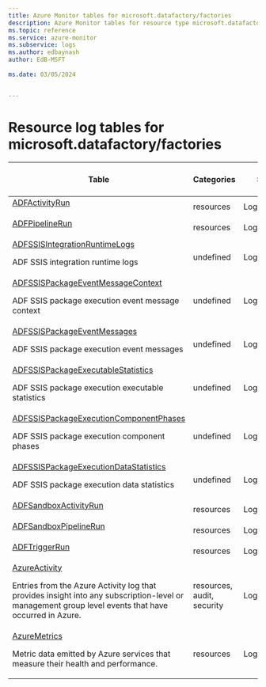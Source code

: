 ```yaml
---
title: Azure Monitor tables for microsoft.datafactory/factories
description: Azure Monitor tables for resource type microsoft.datafactory/factories
ms.topic: reference
ms.service: azure-monitor
ms.subservice: logs
ms.author: edbaynash
author: EdB-MSFT
   
ms.date: 03/05/2024


---
```


# Resource log tables for microsoft.datafactory/factories  


| Table | Categories | Solutions|[Supports basic log plan](/azure/azure-monitor/logs/basic-logs-configure?tabs=portal-1#compare-the-basic-and-analytics-log-data-plans)| Queries|
|---|---|---|---|---|
| [ADFActivityRun](/azure/azure-monitor/reference/tables/ADFActivityRun)<p> | resources | LogManagement | No| [Yes](/azure/azure-monitor/reference/queries/adfactivityrun)|
| [ADFPipelineRun](/azure/azure-monitor/reference/tables/ADFPipelineRun)<p> | resources | LogManagement | No| [Yes](/azure/azure-monitor/reference/queries/adfpipelinerun)|
| [ADFSSISIntegrationRuntimeLogs](/azure/azure-monitor/reference/tables/ADFSSISIntegrationRuntimeLogs)<p>ADF SSIS integration runtime logs | undefined | LogManagement | No| -|
| [ADFSSISPackageEventMessageContext](/azure/azure-monitor/reference/tables/ADFSSISPackageEventMessageContext)<p>ADF SSIS package execution event message context | undefined | LogManagement | No| -|
| [ADFSSISPackageEventMessages](/azure/azure-monitor/reference/tables/ADFSSISPackageEventMessages)<p>ADF SSIS package execution event messages | undefined | LogManagement | No| -|
| [ADFSSISPackageExecutableStatistics](/azure/azure-monitor/reference/tables/ADFSSISPackageExecutableStatistics)<p>ADF SSIS package execution executable statistics | undefined | LogManagement | No| -|
| [ADFSSISPackageExecutionComponentPhases](/azure/azure-monitor/reference/tables/ADFSSISPackageExecutionComponentPhases)<p>ADF SSIS package execution component phases | undefined | LogManagement | No| -|
| [ADFSSISPackageExecutionDataStatistics](/azure/azure-monitor/reference/tables/ADFSSISPackageExecutionDataStatistics)<p>ADF SSIS package execution data statistics | undefined | LogManagement | No| -|
| [ADFSandboxActivityRun](/azure/azure-monitor/reference/tables/ADFSandboxActivityRun)<p> | resources | LogManagement | No| -|
| [ADFSandboxPipelineRun](/azure/azure-monitor/reference/tables/ADFSandboxPipelineRun)<p> | resources | LogManagement | No| -|
| [ADFTriggerRun](/azure/azure-monitor/reference/tables/ADFTriggerRun)<p> | resources | LogManagement | No| [Yes](/azure/azure-monitor/reference/queries/adftriggerrun)|
| [AzureActivity](/azure/azure-monitor/reference/tables/AzureActivity)<p>Entries from the Azure Activity log that provides insight into any subscription-level or management group level events that have occurred in Azure. | resources, audit, security | LogManagement | No| [Yes](/azure/azure-monitor/reference/queries/azureactivity)|
| [AzureMetrics](/azure/azure-monitor/reference/tables/AzureMetrics)<p>Metric data emitted by Azure services that measure their health and performance. | resources | LogManagement | No| [Yes](/azure/azure-monitor/reference/queries/azuremetrics)|

